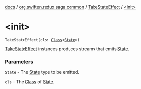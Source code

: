 [docs](../../index.md) / [org.swiften.redux.saga.common](../index.md) / [TakeStateEffect](index.md) / [&lt;init&gt;](./-init-.md)

# &lt;init&gt;

`TakeStateEffect(cls: `[`Class`](http://docs.oracle.com/javase/6/docs/api/java/lang/Class.html)`<`[`State`](index.md#State)`>)`

[TakeStateEffect](index.md) instances produces streams that emits [State](index.md#State).

### Parameters

`State` - The [State](index.md#State) type to be emitted.

`cls` - The [Class](http://docs.oracle.com/javase/6/docs/api/java/lang/Class.html) of [State](index.md#State).